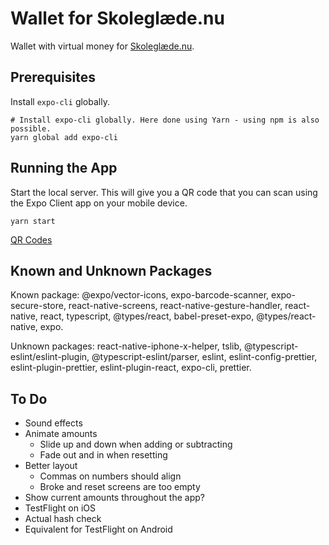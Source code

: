 # Wallet for Skoleglæde.nu

Wallet with virtual money for [Skoleglæde.nu](https://skoleglæde.nu/).

## Prerequisites

Install `expo-cli` globally.

    # Install expo-cli globally. Here done using Yarn - using npm is also possible.
    yarn global add expo-cli

## Running the App

Start the local server. This will give you a QR code that you can scan using the Expo Client app on your mobile device.

    yarn start

[QR Codes](qr-codes.pdf)

## Known and Unknown Packages

Known package: @expo/vector-icons, expo-barcode-scanner, expo-secure-store, react-native-screens, react-native-gesture-handler, react-native, react, typescript, @types/react, babel-preset-expo, @types/react-native, expo.

Unknown packages: react-native-iphone-x-helper, tslib, @typescript-eslint/eslint-plugin, @typescript-eslint/parser, eslint, eslint-config-prettier, eslint-plugin-prettier, eslint-plugin-react, expo-cli, prettier.

## To Do

- Sound effects
- Animate amounts
  - Slide up and down when adding or subtracting
  - Fade out and in when resetting
- Better layout
  - Commas on numbers should align
  - Broke and reset screens are too empty
- Show current amounts throughout the app?
- TestFlight on iOS
- Actual hash check
- Equivalent for TestFlight on Android
